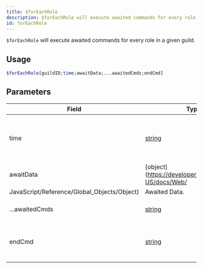 ```yaml
---
title: $forEachRole
description: $forEachRole will execute awaited commands for every role in a given guild.
id: forEachRole
---
```


`$forEachRole` will execute awaited commands for every role in a given guild.

## Usage

```php
$forEachRole[guildID;time;awaitData;...awaitedCmds;endCmd]
```

## Parameters

| Field                                       | Type                                                                                              | Description                                              | Required |
| ------------------------------------------- | ------------------------------------------------------------------------------------------------- | -------------------------------------------------------- | :------: |
| time                                        | [string](https://developer.mozilla.org/en-US/docs/Web/JavaScript/Reference/Global_Objects/String) | How long it takes between each role to execute the next. |   true   |
| awaitData                                   | [object](https://developer.mozilla.org/en-US/docs/Web/                                            |
| JavaScript/Reference/Global_Objects/Object) | Awaited Data.                                                                                     | true                                                     |
| ...awaitedCmds                              | [string](https://developer.mozilla.org/en-US/docs/Web/JavaScript/Reference/Global_Objects/String) | Awaited Commands to execute.                             |   true   |
| endCmd                                      | [string](https://developer.mozilla.org/en-US/docs/Web/JavaScript/Reference/Global_Objects/String) | Awaited Command to execute when loop ends.               |   true   |
